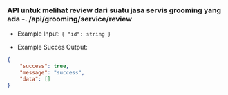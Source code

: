### API untuk melihat review dari suatu jasa servis grooming yang ada -. /api/grooming/service/review

- Example Input: `{ "id": string }`

- Example Succes Output:

```json
{
    "success": true,
    "message": "success",
    "data": []
}
```